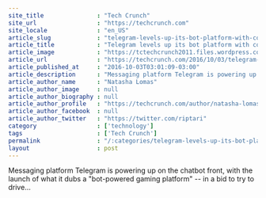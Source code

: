 ```yaml
---
site_title               : "Tech Crunch"
site_url                 : "https://techcrunch.com"
site_locale              : "en_US"
article_slug             : "telegram-levels-up-its-bot-platform-with-competitive-games-that-live-inside-chats"
article_title            : "Telegram levels up its bot platform with competitive games that live inside chats"
article_image            : "https://tctechcrunch2011.files.wordpress.com/2016/09/screen-shot-2016-09-30-at-6-47-21-pm.png?w=596&h=400&crop=1"
article_url              : "https://techcrunch.com/2016/10/03/telegram-levels-up-its-bot-platform-with-competitive-games-that-live-inside-chats/"
article_published_at     : "2016-10-03T03:01:09-03:00"
article_description      : "Messaging platform Telegram is powering up on the chatbot front, with the launch of what it dubs a 'bot-powered gaming platform' -- in a bid to try to drive..."
article_author_name      : "Natasha Lomas"
article_author_image     : null
article_author_biography : null
article_author_profile   : "https://techcrunch.com/author/natasha-lomas/"
article_author_facebook  : null
article_author_twitter   : "https://twitter.com/riptari"
category                 : ['technology']
tags                     : ['Tech Crunch']
permalink                : "/:categories/telegram-levels-up-its-bot-platform-with-competitive-games-that-live-inside-chats/"
layout                   : post
---
```


Messaging platform Telegram is powering up on the chatbot front, with the launch of what it dubs a "bot-powered gaming platform" -- in a bid to try to drive...
